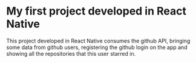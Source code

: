 # My first project developed in React Native

This project developed in React Native consumes the github API, bringing some data from github users, registering the github login on the app and showing all the repositories that this user starred in.
